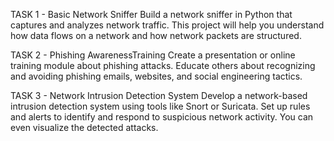 TASK 1 - Basic Network Sniffer
Build a network sniffer in Python that captures and analyzes network traffic.
This project will help you understand how data flows on a network and how network packets are structured.

TASK 2 - Phishing AwarenessTraining
Create a presentation or online training module about phishing attacks.
Educate others about recognizing and avoiding phishing emails, websites, and social engineering tactics.

TASK 3 - Network Intrusion Detection System
Develop a network-based intrusion detection system using tools like Snort or Suricata.
Set up rules and alerts to identify and respond to suspicious network activity. You can even visualize the detected attacks.
